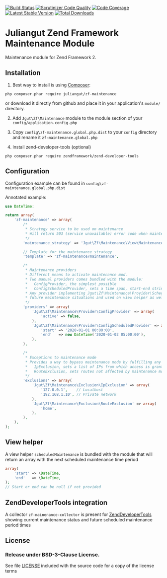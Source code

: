[![Build Status](https://travis-ci.org/juliangut/zf-maintenance.svg?branch=master)](https://travis-ci.org/juliangut/zf-maintenance)
[![Scrutinizer Code Quality](https://scrutinizer-ci.com/g/juliangut/zf-maintenance/badges/quality-score.png?b=master)](https://scrutinizer-ci.com/g/juliangut/zf-maintenance/?branch=master)
[![Code Coverage](https://scrutinizer-ci.com/g/juliangut/zf-maintenance/badges/coverage.png?b=master)](https://scrutinizer-ci.com/g/juliangut/zf-maintenance/?branch=master)
[![Latest Stable Version](https://poser.pugx.org/juliangut/zf-maintenance/v/stable.svg)](https://packagist.org/packages/juliangut/zf-maintenance)
[![Total Downloads](https://poser.pugx.org/juliangut/zf-maintenance/downloads.svg)](https://packagist.org/packages/juliangut/zf-maintenance)

# Juliangut Zend Framework Maintenance Module

Maintenance module for Zend Framework 2.

## Installation

1. Best way to install is using [Composer](https://getcomposer.org/):

```
php composer.phar require juliangut/zf-maintenance
```

or download it directly from github and place it in your application's `module/` directory.

2. Add `Jgut\Zf\Maintenance` module to the module section of your `config/application.config.php`

3. Copy `config\zf-maintenance.global.php.dist` to your `config` directory and rename it `zf-maintenance.global.php`

4. Install zend-developer-tools (optional)

```
php composer.phar require zendframework/zend-developer-tools
```

## Configuration

Configuration example can be found in `config\zf-maintenance.global.php.dist`

Annotated example:
```php
use DateTime:

return array(
    'zf-maintenance' => array(
        /*
         * Strategy service to be used on maintenance
         * Will return 503 (service unavailable) error code when maintenance mode is on
         */
        'maintenance_strategy' => 'Jgut\Zf\Maintenance\View\MaintenanceStrategy',

        // Template for the maintenance strategy
        'template' => 'zf-maintenance/maintenance',

        /*
         * Maintenance providers
         * Different means to activate maintenance mod.
         * Two manual providers comes bundled with the module:
         *   ConfigProvider, the simplest possible
         *   ConfigScheduledProvider, sets a time span, start-end strings as accepted by \DateTime or \DateTime objects
         * Any provider implementing Jgut\Zf\Maintenance\Provider\ScheduledProviderInterface will be used to determine
         * future maintenance situations and used on view helper as well as in zend-developer-tools
         */
        'providers' => array(
            'Jgut\Zf\Maintenance\Provider\ConfigProvider' => array(
                'active' => false,
            ),
            'Jgut\Zf\Maintenance\Provider\ConfigScheduledProvider' => array(
                'start' => '2020-01-01 00:00:00',
                'end'   => new DateTime('2020-01-02 05:00:00'),
            ),
        ),

        /*
         * Exceptions to maintenance mode
         * Provides a way to bypass maintenance mode by fulfilling any of the conditions provided:
         *   IpExclusion, sets a list of IPs from which access is granted, user's IP is calculated using \Zend\Http\PhpEnvironment\RemoteAddress
         *   RouteExclusion, sets routes not affected by maintenance mode
         */
        'exclusions' => array(
            'Jgut\Zf\Maintenance\Exclusion\IpExclusion' => array(
                '127.0.0.1',    // Localhost
                '192.168.1.10', // Private network
            ),
            'Jgut\Zf\Maintenance\Exclusion\RouteExclusion' => array(
                'home',
            ),
        ),
    ),
);
```

## View helper

A view helper `scheduledMaintenance` is bundled with the module that will return an array with the next scheduled
maintenance time period

```php
array(
    'start' => \DateTime,
    'end'   => \DateTime,
);
// Start or end can be null if not provided
```

## ZendDeveloperTools integration

A collector `zf-mainenance-collector` is present for
[ZendDeveloperTools](https://github.com/zendframework/ZendDeveloperTools) showing current maintenance status and future scheduled maintenance period times

## License

### Release under BSD-3-Clause License.

See file [LICENSE](https://github.com/juliangut/zf-maintenance/blob/master/LICENSE) included with the source code for a copy of the license terms
